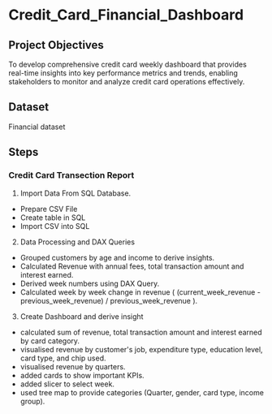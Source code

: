 # Credit_Card_Financial_Dashboard

## Project Objectives

To develop comprehensive credit card weekly dashboard that provides real-time insights into key performance metrics and trends, enabling stakeholders to monitor and analyze credit card operations effectively.

## Dataset 

Financial dataset

## Steps 

### Credit Card Transection Report

1. Import Data From SQL Database.
 * Prepare CSV File
 * Create table in SQL
 * Import CSV into SQL
2. Data Processing and DAX Queries
  * Grouped customers by age and income to derive insights.
  * Calculated Revenue with annual fees, total transaction amount and interest earned.
  * Derived week numbers using DAX Query.
  * Calculated week by week change in revenue ( (current_week_revenue - previous_week_revenue) / previous_week_revenue ).
3. Create Dashboard and derive insight
  *  calculated sum of revenue, total transaction amount and interest earned by card category.
  *  visualised revenue by customer's job, expenditure type, education level, card type, and chip used.
  *  visualised revenue by quarters.
  *  added cards to show important KPIs.
  *  added slicer to select week.
  *  used tree map to provide categories (Quarter, gender, card type, income group).

